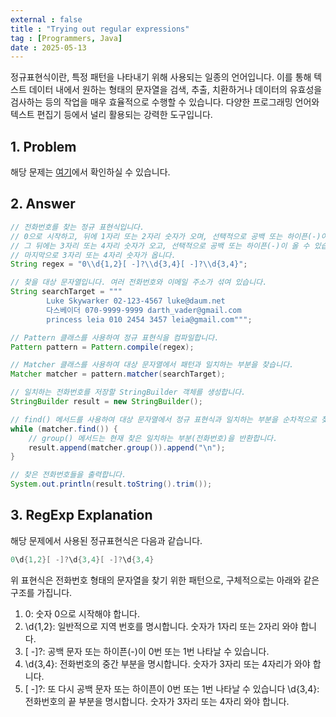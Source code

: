 ```yaml
---
external : false
title : "Trying out regular expressions"
tag : [Programmers, Java]
date : 2025-05-13
---
```


정규표현식이란, 특정 패턴을 나타내기 위해 사용되는 일종의 언어입니다. 이를 통해 텍스트 데이터 내에서 원하는 형태의 문자열을 검색, 추출, 치환하거나 데이터의 유효성을 검사하는 등의 작업을 매우 효율적으로 수행할 수 있습니다. 다양한 프로그래밍 언어와 텍스트 편집기 등에서 널리 활용되는 강력한 도구입니다.

## 1. Problem

해당 문제는 [여기](https://school.programmers.co.kr/learn/courses/11/lessons/132)에서 확인하실 수 있습니다.

## 2. Answer

```java
// 전화번호를 찾는 정규 표현식입니다.
// 0으로 시작하고, 뒤에 1자리 또는 2자리 숫자가 오며, 선택적으로 공백 또는 하이픈(-)이 올 수 있습니다.
// 그 뒤에는 3자리 또는 4자리 숫자가 오고, 선택적으로 공백 또는 하이픈(-)이 올 수 있습니다.
// 마지막으로 3자리 또는 4자리 숫자가 옵니다.
String regex = "0\\d{1,2}[ -]?\\d{3,4}[ -]?\\d{3,4}";

// 찾을 대상 문자열입니다. 여러 전화번호와 이메일 주소가 섞여 있습니다.
String searchTarget = """
        Luke Skywarker 02-123-4567 luke@daum.net
        다스베이더 070-9999-9999 darth_vader@gmail.com
        princess leia 010 2454 3457 leia@gmail.com""";

// Pattern 클래스를 사용하여 정규 표현식을 컴파일합니다.
Pattern pattern = Pattern.compile(regex);

// Matcher 클래스를 사용하여 대상 문자열에서 패턴과 일치하는 부분을 찾습니다.
Matcher matcher = pattern.matcher(searchTarget);

// 일치하는 전화번호를 저장할 StringBuilder 객체를 생성합니다.
StringBuilder result = new StringBuilder();

// find() 메서드를 사용하여 대상 문자열에서 정규 표현식과 일치하는 부분을 순차적으로 찾습니다.
while (matcher.find()) {
    // group() 메서드는 현재 찾은 일치하는 부분(전화번호)을 반환합니다.
    result.append(matcher.group()).append("\n");
}

// 찾은 전화번호들을 출력합니다.
System.out.println(result.toString().trim());
```

## 3. RegExp Explanation

해당 문제에서 사용된 정규표현식은 다음과 같습니다.

```java
0\d{1,2}[ -]?\d{3,4}[ -]?\d{3,4}
```

위 표현식은 전화번호 형태의 문자열을 찾기 위한 패턴으로, 구체적으로는 아래와 같은 구조를 가집니다.

1. 0: 숫자 0으로 시작해야 합니다.
2. \d{1,2}: 일반적으로 지역 번호를 명시합니다. 숫자가 1자리 또는 2자리 와야 합니다.
3. [ -]?: 공백 문자 또는 하이픈(-)이 0번 또는 1번 나타날 수 있습니다.
4. \d{3,4}: 전화번호의 중간 부분을 명시합니다. 숫자가 3자리 또는 4자리가 와야 합니다.
5. [ -]?: 또 다시 공백 문자 또는 하이픈이 0번 또는 1번 나타날 수 있습니다
\d{3,4}: 전화번호의 끝 부분을 명시합니다. 숫자가 3자리 또는 4자리 와야 합니다.
